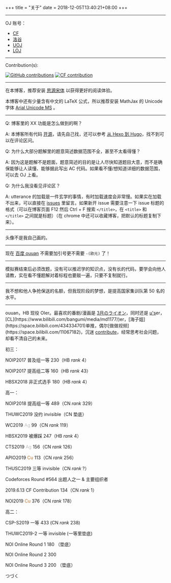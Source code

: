 +++
title = "关于"
date = 2018-12-05T13:40:21+08:00
+++

---

OJ 账号：

- [CF](https://codeforces.com/profile/ouuan)
- [洛谷](https://www.luogu.com.cn/user/49742)
- [UOJ](https://uoj.ac/user/profile/ouuan)
- [LOJ](https://loj.ac/user/9706)

---

Contribution(s):

[![GitHub contributions](https://img.shields.io/badge/dynamic/json?url=https://github-contributions.now.sh/api/v1/ouuan&label=github&query=$.years.0.total&color=success&suffix=@this%20year)](https://github.com/ouuan)
[![CF contribution](https://img.shields.io/badge/dynamic/json?url=https://codeforces.com/api/user.info?handles=ouuan&label=codeforces&query=$.result.0.contribution&color=success)](https://codeforces.com/profile/ouuan)

---

在本博客，推荐安装 [思源宋体](/fonts/SourceHanSerifSC-Regular.otf) 以获得更好的阅读体验。

本博客中还有少量含有中文的 LaTeX 公式，所以推荐安装 MathJax 的 Unicode 字体 [Arial Unicode MS](/fonts/arial-unicode-ms_2.ttf) 。

---

Q: 博客里的 XX 功能是怎么做到的啊？

A: 本博客所有代码 [开源](https://github.com/ouuan/hugo-blog)，请先自己找，还可以参考 [从 Hexo 到 Hugo](/post/from-hexo-to-hugo/#process)，找不到可以在评论区问。

Q: 为什么大部分题解里的题意简述数据范围不全，甚至不太看得懂？

A: 因为这是题解不是题面，题意简述的目的是让人尽快知道题目大意，而不是确保能够让人读懂、能够据此写出 AC 代码。如果看不懂/想知道详细的数据范围，可以去 OJ 上看。

Q: 为什么我没看见评论区？

A: utterance 的加载是一件玄学的事情，有时加载速度会非常慢。如果实在加载不出来，可以直接在 [issues](https://github.com/ouuan/blog-comments/issues) 里留言。如果新开 issue 需要注意一下 issue 标题的格式（可以在博客页面 F12 然后 Ctrl + F 搜索 `</title>`，在 `<title>` 和 `</title>` 之间就是标题）（在 chrome 中还可以收藏博客，把默认的标题复制下来）。

---

头像不是我自己画的。

---

现在 [百度 ouuan](https://www.baidu.com/s?wd=ouuan) 不需要加引号更不需要 `-(欧元)` 了！

---

模拟赛结束后必须改题，没有可以推迟学的知识点，没有长的代码，要学会向他人请教，实在看不懂题解对着标程也要敲一遍，只要不复制就行。

---

我不想和他人争抢保送的名额，但我现阶段的梦想，是提高国家集训队第 50 名的水平。

---

ouuan，HB 现役 OIer。最喜欢的番剧/漫画是 [3月のライオン](https://www.bilibili.com/bangumi/media/md5523/)，同时还是 [μ's](https://zh.moegirl.org/zh-hans/LoveLive!)er，[CL](https://www.bilibili.com/bangumi/media/md1177/)er，[海子姐](https://space.bilibili.com/434334701)单推，偶尔[做做视频](https://space.bilibili.com/11067182)，沉迷 [contribute](https://github.com/ouuan)，经常思考社会问题，却看不清自己的未来。

初三：

NOIP2017 普及组一等 $230$（HB $rank$ $4$）

NOIP2017 提高组二等 $160$（HB $rank$ $43$）

HBSX2018 非正式选手 $180$（HB $rank$ $4$）

高一：

NOIP2018 提高组一等 $489$（CN $rank$ $329$）

THUWC2019 没约 invisible（CN 垫底）

WC2019 <font color="silver">Ag</font> $99$（CN $rank$ $119$）

HBSX2019 被爆踩 $247$（HB $rank$ $4$）

CTS2019 <font color = "silver">Ag</font> $156$（CN $rank$ $126$）

APIO2019 <font color = "#B87333">Cu</font> $113$（CN $rank$ $256$）

THUSC2019 三等 invisible（CN $rank$ $?$）

Codeforces Round #564 出题人之一 & 主要组织者

2019.6.13 CF Contribution 134（CN $rank$ $1$）

NOI2019 <font color = "#B87333">Cu</font> $376$（CN $rank$ $178$）

高二：

CSP-S2019 一等 $433$ (CN $rank$ $238$)

THUWC2019-2 一等 invisible (一等里垫底)

NOI Online Round 1 $180$ （垫底）

NOI Online Round 2 $300$

NOI Online Round 3 $200$ （垫底）

つづく